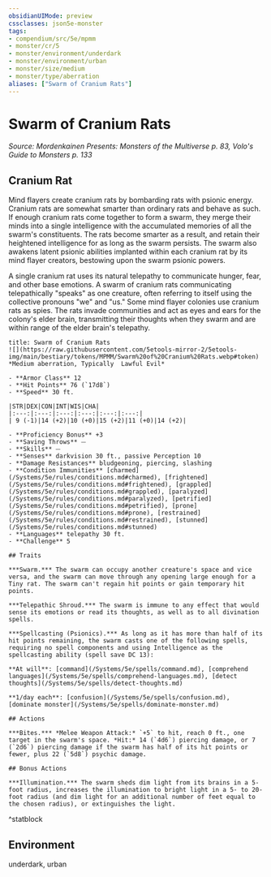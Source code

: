 ```yaml
---
obsidianUIMode: preview
cssclasses: json5e-monster
tags:
- compendium/src/5e/mpmm
- monster/cr/5
- monster/environment/underdark
- monster/environment/urban
- monster/size/medium
- monster/type/aberration
aliases: ["Swarm of Cranium Rats"]
---
```

# Swarm of Cranium Rats
*Source: Mordenkainen Presents: Monsters of the Multiverse p. 83, Volo's Guide to Monsters p. 133*  

## Cranium Rat

Mind flayers create cranium rats by bombarding rats with psionic energy. Cranium rats are somewhat smarter than ordinary rats and behave as such. If enough cranium rats come together to form a swarm, they merge their minds into a single intelligence with the accumulated memories of all the swarm's constituents. The rats become smarter as a result, and retain their heightened intelligence for as long as the swarm persists. The swarm also awakens latent psionic abilities implanted within each cranium rat by its mind flayer creators, bestowing upon the swarm psionic powers.

A single cranium rat uses its natural telepathy to communicate hunger, fear, and other base emotions. A swarm of cranium rats communicating telepathically "speaks" as one creature, often referring to itself using the collective pronouns "we" and "us." Some mind flayer colonies use cranium rats as spies. The rats invade communities and act as eyes and ears for the colony's elder brain, transmitting their thoughts when they swarm and are within range of the elder brain's telepathy.

```ad-statblock
title: Swarm of Cranium Rats
![](https://raw.githubusercontent.com/5etools-mirror-2/5etools-img/main/bestiary/tokens/MPMM/Swarm%20of%20Cranium%20Rats.webp#token)
*Medium aberration, Typically  Lawful Evil*

- **Armor Class** 12
- **Hit Points** 76 (`17d8`)
- **Speed** 30 ft.

|STR|DEX|CON|INT|WIS|CHA|
|:---:|:---:|:---:|:---:|:---:|:---:|
| 9 (-1)|14 (+2)|10 (+0)|15 (+2)|11 (+0)|14 (+2)|

- **Proficiency Bonus** +3
- **Saving Throws** ⏤
- **Skills** ⏤
- **Senses** darkvision 30 ft., passive Perception 10
- **Damage Resistances** bludgeoning, piercing, slashing
- **Condition Immunities** [charmed](/Systems/5e/rules/conditions.md#charmed), [frightened](/Systems/5e/rules/conditions.md#frightened), [grappled](/Systems/5e/rules/conditions.md#grappled), [paralyzed](/Systems/5e/rules/conditions.md#paralyzed), [petrified](/Systems/5e/rules/conditions.md#petrified), [prone](/Systems/5e/rules/conditions.md#prone), [restrained](/Systems/5e/rules/conditions.md#restrained), [stunned](/Systems/5e/rules/conditions.md#stunned)
- **Languages** telepathy 30 ft.
- **Challenge** 5

## Traits

***Swarm.*** The swarm can occupy another creature's space and vice versa, and the swarm can move through any opening large enough for a Tiny rat. The swarm can't regain hit points or gain temporary hit points.

***Telepathic Shroud.*** The swarm is immune to any effect that would sense its emotions or read its thoughts, as well as to all divination spells.

***Spellcasting (Psionics).*** As long as it has more than half of its hit points remaining, the swarm casts one of the following spells, requiring no spell components and using Intelligence as the spellcasting ability (spell save DC 13):

**At will**: [command](/Systems/5e/spells/command.md), [comprehend languages](/Systems/5e/spells/comprehend-languages.md), [detect thoughts](/Systems/5e/spells/detect-thoughts.md)

**1/day each**: [confusion](/Systems/5e/spells/confusion.md), [dominate monster](/Systems/5e/spells/dominate-monster.md)

## Actions

***Bites.*** *Melee Weapon Attack:* `+5` to hit, reach 0 ft., one target in the swarm's space. *Hit:* 14 (`4d6`) piercing damage, or 7 (`2d6`) piercing damage if the swarm has half of its hit points or fewer, plus 22 (`5d8`) psychic damage.

## Bonus Actions

***Illumination.*** The swarm sheds dim light from its brains in a 5-foot radius, increases the illumination to bright light in a 5- to 20-foot radius (and dim light for an additional number of feet equal to the chosen radius), or extinguishes the light.
```
^statblock

## Environment

underdark, urban